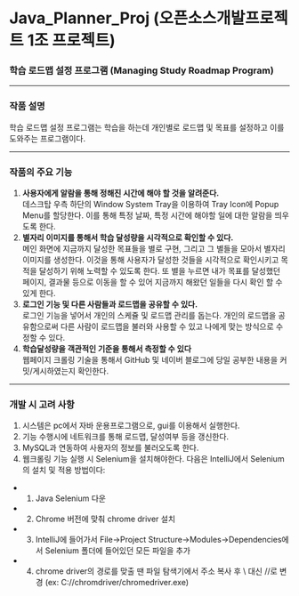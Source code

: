 # Java_Planner_Proj (오픈소스개발프로젝트 1조 프로젝트)
### 학습 로드맵 설정 프로그램 (Managing Study Roadmap Program)
***
### 작품 설명
학습 로드맵 설정 프로그램는 학습을 하는데 개인별로 로드맵 및 목표를 설정하고 이를 도와주는 프로그램이다.
***
### 작품의 주요 기능
1. **사용자에게 알람을 통해 정해진 시간에 해야 할 것을 알려준다.**  
데스크탑 우측 하단의 Window System Tray을 이용하여 Tray Icon에 Popup Menu를 할당한다. 이를 통해 특정 날짜, 특정 시간에 해야할 일에 대한 알람을 띄우도록 한다. 
2. **별자리 이미지를 통해서 학습 달성량을 시각적으로 확인할 수 있다.**  
메인 화면에 지금까지 달성한 목표들을 별로 구현, 그리고 그 별들을 모아서 별자리 이미지를 생성한다. 이것을 통해 사용자가 달성한 것들을 시각적으로 확인시키고 목적을 달성하기 위해 노력할 수 있도록 한다. 또 별을 누르면 내가 목표를 달성했던 페이지, 결과물 등으로 이동을 할 수 있어 지금까지 해왔던 일들을 다시 확인 할 수 있게 한다.
3. **로그인 기능 및 다른 사람들과 로드맵을 공유할 수 있다.**  
로그인 기능을 넣어서 개인의 스케쥴 및 로드맵 관리를 돕는다. 개인의 로드맵을 공유함으로써 다른 사람이 로드맵을 불러와 사용할 수 있고 나에게 맞는 방식으로 수정할 수 있다.
4. **학습달성량을 객관적인 기준을 통해서 측정할 수 있다**  
웹페이지 크롤링 기술을 통해서 GitHub 및 네이버 블로그에 당일 공부한 내용을 커밋/게시하였는지 확인한다.
***
### 개발 시 고려 사항
1. 시스템은 pc에서 자바 운용프로그램으로, gui를 이용해서 실행한다.
2. 기능 수행시에 네트워크를 통해 로드맵, 달성여부 등을 갱신한다.
3. MySQL과 연동하여 사용자의 정보를 불러오도록 한다.
4. 웹크롤링 기능 실행 시 Selenium을 설치해야한다. 다음은 IntelliJ에서 Selenium의 설치 및 적용 방법이다:  
* 1. Java Selenium 다운
* 2. Chrome 버전에 맞춰 chrome driver 설치
* 3. IntelliJ에 들어가서 File->Project Structure->Modules->Dependencies에서 Selenium 폴더에 들어있던 모든 파일을 추가
* 4. chrome driver의 경로를 맞출 땐 파일 탐색기에서 주소 복사 후 \\ 대신 //로 변경 (ex: C://chromdriver/chromedriver.exe)
